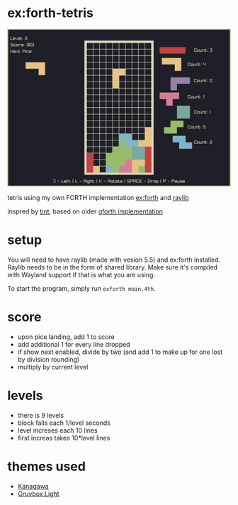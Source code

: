 # ex:forth-tetris

![](screenshot.jpg)


tetris using my own FORTH implementation
[ex:forth](https://github.com/De-Alchmst/ex-forth) and
[raylib](https://www.raylib.com/)

inspred by [tint](https://github.com/DavidGriffith/tint.git),
based on older
[gforth implementation](https://github.com/De-Alchmst/gforth-tetris)

# setup
You will need to have raylib (made with vesion 5.5) and ex:forth installed.
Raylib needs to be in the form of shared library.
Make sure it's compiled with Wayland support if that is what you are using.

To start the program, simply run `exforth main.4th`.

# score
- upon pice landing, add 1 to score
- add additional 1 for every line dropped
- if show next enabled, divide by two (and add 1 to make up for one lost by
        division rounding)
- multiply by current level

# levels
- there is 9 levels
- block falls each 1/level seconds
- level increses each 10 lines
- first increas takes 10*level lines

# themes used
- [Kanagawa](https://github.com/rebelot/kanagawa.nvim)
- [Gruvbox Light](https://github.com/morhetz/gruvbox)
